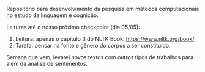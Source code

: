Repositório para desenvolvimento da pesquisa em métodos computacionais no estudo da linguagem e cognição. 

Leituras até o nosso próximo checkpoint (dia 05/05):

1. Leitura: apenas o capítulo 3 do NLTK Book: https://www.nltk.org/book/
2. Tarefa: pensar na fonte e gênero do corpus a ser constituído. 

Semana que vem, levarei novos textos com outros tipos de trabalhos para além da análise de sentimentos.
